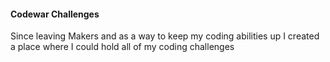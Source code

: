 #### Codewar Challenges

Since leaving Makers and as a way to keep my coding abilities up I created a place where I could hold all of my coding challenges